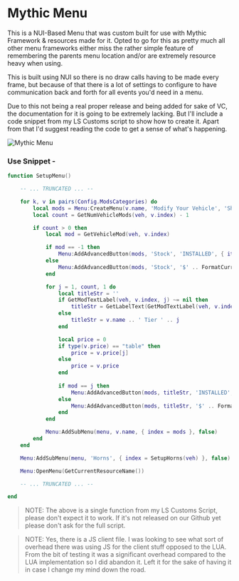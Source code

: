 # Mythic Menu

This is a NUI-Based Menu that was custom built for use with Mythic Framework & resources made for it. Opted to go for this as pretty much all other menu frameworks either miss the rather simple feature of remembering the parents menu location and/or are extremely resource heavy when using.

This is built using NUI so there is no draw calls having to be made every frame, but because of that there is a lot of settings to configure to have communication back and forth for all events you'd need in a menu.

Due to this not being a real proper release and being added for sake of VC, the documentation for it is going to be extremely lacking. But I'll include a code snippet from my LS Customs script to show how to create it. Apart from that I'd suggest reading the code to get a sense of what's happening.

![Mythic Menu](https://i.imgur.com/PERXLHS.png)

### Use Snippet - 

```LUA
function SetupMenu()

    -- ... TRUNCATED ... --

    for k, v in pairs(Config.ModsCategories) do
        local mods = Menu:CreateMenu(v.name, 'Modify Your Vehicle', 'ShowMods', 'ResetMods')
        local count = GetNumVehicleMods(veh, v.index) - 1

        if count > 0 then
            local mod = GetVehicleMod(veh, v.index)

            if mod == -1 then
                Menu:AddAdvancedButton(mods, 'Stock', 'INSTALLED', { item = { index = v.index, mod = -1, category = 0, cat_index = 0 } }, true, 'AddMod')
            else
                Menu:AddAdvancedButton(mods, 'Stock', '$' .. FormatCurrency(0), { item = { index = v.index, mod = -1, category = 0, cat_index = 0 } }, false, 'AddMod')
            end

            for j = 1, count, 1 do
                local titleStr = ''
                if GetModTextLabel(veh, v.index, j) ~= nil then
                    titleStr = GetLabelText(GetModTextLabel(veh, v.index, j))
                else
                    titleStr = v.name .. ' Tier ' .. j
                end

                local price = 0
                if type(v.price) == "table" then
                    price = v.price[j]
                else
                    price = v.price
                end
                
                if mod == j then
                    Menu:AddAdvancedButton(mods, titleStr, 'INSTALLED', { item = { index = v.index, mod = j, category = k, cat_index = j } }, true, 'AddMod')
                else
                    Menu:AddAdvancedButton(mods, titleStr, '$' .. FormatCurrency(price), { item = { index = v.index, mod = j, category = k, cat_index = j } }, false, 'AddMod')
                end
            end

            Menu:AddSubMenu(menu, v.name, { index = mods }, false)
        end
    end

    Menu:AddSubMenu(menu, 'Horns', { index = SetupHorns(veh) }, false)

    Menu:OpenMenu(GetCurrentResourceName())

    -- ... TRUNCATED ... --

end
```

>NOTE: The above is a single function from my LS Customs Script, please don't expect it to work. If it's not released on our Github yet please don't ask for the full script.

>NOTE: Yes, there is a JS client file. I was looking to see what sort of overhead there was using JS for the client stuff opposed to the LUA. From the bit of testing it was a significant overhead compared to the LUA implementation so I did abandon it. Left it for the sake of having it in case I change my mind down the road.
